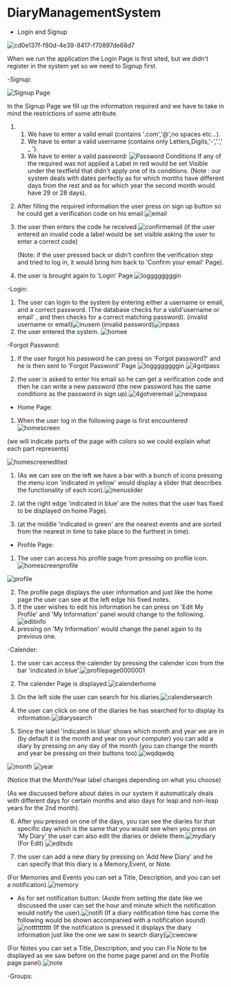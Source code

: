 # DiaryManagementSystem
- Login and Signup 

![cd0e137f-f80d-4e39-8417-f70897de68d7](https://user-images.githubusercontent.com/105460398/168177300-ee755f9c-c67b-4f10-a48e-e3e7738181b1.jpeg)

When we run the application the Login Page is first sited, but we didn't register in the system yet so we need to Signup first.

-Signup:

![Signup Page](https://user-images.githubusercontent.com/105460398/168178351-a03b10ff-d8a3-4c14-8e47-736aeb89cf63.jpg)

In the Signup Page we fill up the information required and we have to take in mind the restrictions of some attribute.
1. 1. We have to enter a valid email (contains '.com','@',no spaces etc...).
   2. We have to enter a valid username (contains only Letters,Digits,'-','.',' _ ').
   3. We have to enter a valid password: ![Password Conditions](https://user-images.githubusercontent.com/105460398/168179354-9e67c15c-c5e0-4eb3-b166-0c0fb2267046.jpeg)
   If any of the required was not applied a Label in red would be set Visible under the textfield that didn't apply one of its conditions.
   (Note : our system deals with dates perfectly as for which months have different days from the rest and as for which year the second month would have 29 or 28 days).
   
   
2. After filling the required information the user press on sign up button so he could get a verification code on his email.![email](https://user-images.githubusercontent.com/105460398/168324461-2a7d0d91-93ae-4580-9249-0dad159c9a3f.jpg)
3. the user then enters the code he received.![confirmemail](https://user-images.githubusercontent.com/105460398/168324668-2ad43154-5f95-4ae9-b983-f6c7c9fde4ca.jpg) (if the user entered an invalid code a label would be set visible asking the user to enter a correct code)
   
   (Note: if the user pressed back or didn't confirm the verification step and tried to log in, it would bring him back to 'Confirm your email' Page).
   
4. the user is brought again to 'Login' Page.![loggggggggin](https://user-images.githubusercontent.com/105460398/168325507-e7c07205-92b3-439e-8e02-a8d4e76c4d0e.jpg)


-Login:

1. The user can login to the system by entering either a username or email, and a correct password.
(The database checks for a valid'username or email' , and then checks for a correct matching password). 
(invalid username or email)![inusem](https://user-images.githubusercontent.com/105460398/168326800-7c29cbf6-d338-477b-8007-248c0d491e3f.jpg)
(invalid password)![inpass](https://user-images.githubusercontent.com/105460398/168326874-0536af3b-8758-46f2-84eb-9487dd738154.jpg)
2. the user entered the system. ![homee](https://user-images.githubusercontent.com/105460398/168327001-70bbf470-8ad0-4ab6-a4f1-9e47cf8ba602.jpg)

-Forgot Password:

1. If the user forgot his password he can press on 'Forgot password?' and he is then sent to 'Forgot Password' Page ![loggggggggin](https://user-images.githubusercontent.com/105460398/168327441-e2aefe9b-6a58-44bd-b684-1702ccc32b27.jpg) ![4gotpass](https://user-images.githubusercontent.com/105460398/168327520-7f7211e1-fcd7-4409-b4d3-c9628ef8a3bf.jpg)

2. the user is asked to enter his email so he can get a verification code and then he can write a new password (the new password has the same conditions as the password in sign up).![4gotveremail](https://user-images.githubusercontent.com/105460398/168327797-78cc1179-b0a5-486e-b960-c1b0878930a6.jpg) ![newpass](https://user-images.githubusercontent.com/105460398/168327892-a1783700-aa41-45e1-9233-acc4d00737bf.jpg)


- Home Page:
1. When the user log in the following page is first encountered
![homescreen](https://user-images.githubusercontent.com/105460398/168328402-659e3c2c-1a92-4f10-8773-47d6d7e3fbd6.jpg)

(we will indicate parts of the page with colors so we could explain what each part represents)

![homescreenedited](https://user-images.githubusercontent.com/105460398/168328866-f3e2bc39-f1df-439b-97f2-e6fcc7330831.jpg)

  
  1. (As we can see on the left we have a bar with a bunch of icons pressing the menu icon 'indicated in yellow' would display a slider that describes the functionality of each icon).![menuslider](https://user-images.githubusercontent.com/105460398/168329282-d8dc1821-b35f-414c-9a84-d8d232acbd5b.jpg)
  
  2. (at the right edge 'indicated in blue' are the notes that the user has fixed to be displayed on home Page).
  
  3. (at the middle 'indicated in green' are the nearest events and are sorted from the nearest in time to take place to the furthest in time).


- Profile Page:

1. The user can access his profile page from pressing on profile icon.![homescreenprofile](https://user-images.githubusercontent.com/105460398/168334333-8933e4d9-846c-47b6-84ee-36a94af2fb07.jpg) 

![profile](https://user-images.githubusercontent.com/105460398/168334395-a0f057a6-a675-4457-aa0e-2be06b4a2449.jpg)

2. The profile page displays the user information and just like the home page the user can see at the left edge his fixed notes.
3. If the user wishes to edit his information he can press on 'Edit My Profile' and 'My Information' panel would change to the following.![editinfo](https://user-images.githubusercontent.com/105460398/168334914-bd6e64d5-b7c6-4ce0-9d5e-4ccab637fecb.jpg)
4. pressing on 'My Information' would change the panel again to its previous one.


-Calender:

1. the user can access the calender by pressing the calender icon from the bar 'indicated in blue'.![profilepage0000001](https://user-images.githubusercontent.com/105460398/168335515-f38a3753-2622-4454-90a0-b04e58c9b355.jpg)
2. The calender Page is displayed.![calenderhome](https://user-images.githubusercontent.com/105460398/168335657-efacd41f-04e0-4a68-84ea-e7620c18dd4a.jpg)

3. On the left side the user can search for his diaries.![calendersearch](https://user-images.githubusercontent.com/105460398/168336230-85c392bf-72c0-4cf0-a4d6-1adc1cde98bb.jpg)

4. the user can click on one of the diaries he has searched for to display its information.![diarysearch](https://user-images.githubusercontent.com/105460398/168336808-07511098-3924-4745-a099-32db39d2c0c5.jpg)
5. Since the label 'indicated in blue' shows which month and year we are in (by default it is the month and year on your computer) you can add a diary by pressing on any day of the month (you can change the month and year be pressing on their buttons too).![wqdqwdq](https://user-images.githubusercontent.com/105460398/168337403-2cc06427-9098-4a2e-a69f-599dc14f3709.jpg)

![month](https://user-images.githubusercontent.com/105460398/168337793-b011d140-be1a-4505-a4ad-5f1a95217296.jpg)
![year](https://user-images.githubusercontent.com/105460398/168337815-32828dcf-9121-4b92-bb64-56e8bdfcf172.jpg)

(Notice that the Month/Year label changes depending on what you choose)

(As we discussed before about dates in our system it automaticaly deals with different days for certain months and also days for leap and non-leap years for the 2nd month).

6. After you pressed on one of the days, you can see the diaries for that specific day which is the same that you would see when you press on 'My Diary' the user can also edit the diaries or delete them.![mydiary](https://user-images.githubusercontent.com/105460398/168338737-7c9bf3e2-ee60-4524-863b-ca6d6d24aecc.jpg)
(For Edit)
![editsds](https://user-images.githubusercontent.com/105460398/168341225-ff09fb69-a2b8-43f1-9b79-daae699a20c0.jpg)

 
7. the user can add a new diary by pressing on 'Add New Diary' and he can specify that this diary is a Memory,Event, or Note. 


(For Memories and Events you can set a Title, Description, and you can set a notification).![memory](https://user-images.githubusercontent.com/105460398/168339779-210dca0b-7ee7-49dc-8aa8-6933d175a24e.jpg)

- As for set notification button:
  (Aside from setting the date like we discussed the user can set the hour and minute which the notification would notify the user).![notifi](https://user-images.githubusercontent.com/105460398/168340070-73351193-be27-4999-9524-ae0ba169cec8.jpg)
  (If a diary notification time has come the following would be shown accompanied with a notification sound)
  ![notttttttttt](https://user-images.githubusercontent.com/105460398/168340772-db012df3-7c47-4c99-b39c-19a841842fd5.jpg)
  (If the notification is pressed it displays the diary information just like the one we saw in search diary)![cwecww](https://user-images.githubusercontent.com/105460398/168340999-b69e5378-40ae-4860-993d-93da4b459d8c.jpg)




(For Notes you can set a Title, Description, and you can Fix Note to be displayed as we saw before on the home page panel and on the Profile page panel).![note](https://user-images.githubusercontent.com/105460398/168339793-7f66a228-c0ac-43f7-80cc-b5268d12cdbb.jpg)



-Groups:
















 
 


